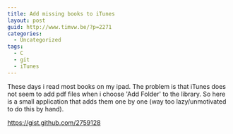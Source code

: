 ```yaml
---
title: Add missing books to iTunes
layout: post
guid: http://www.timvw.be/?p=2271
categories:
  - Uncategorized
tags:
  - C
  - git
  - iTunes
---
```

These days i read most books on my ipad. The problem is that iTunes does not seem to add pdf files when i choose 'Add Folder' to the library. So here is a small application that adds them one by one (way too lazy/unmotivated to do this by hand).

<https://gist.github.com/2759128>